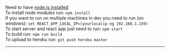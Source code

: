 Need to have [node.js installed](https://nodejs.org/en/ "Node.js website")<br>
To install node modules run: `npm install`<br>
If you want to run on multiple machines in dev you need to run (on windows): `set REACT_APP_LOCAL_IP=(yourlocalip eg 192.168.1.159)`<br>
To start server and react app just need to run: `npm start` <br>
To build run: `npm run build` <br>
To upload to heroku run: `git push heroku master`

********